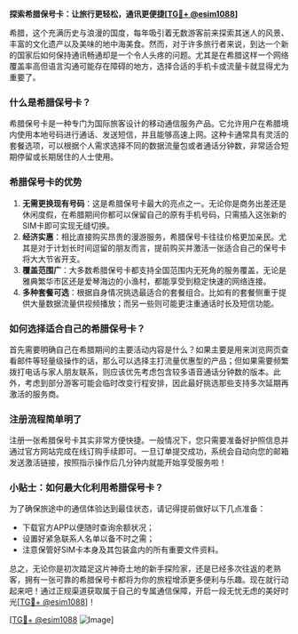 **探索希腊保号卡：让旅行更轻松，通讯更便捷[[TG💪+ @esim1088](https://t.me/s/esim1088)]**

希腊，这个充满历史与浪漫的国度，每年吸引着无数游客前来探索其迷人的风景、丰富的文化遗产以及美味的地中海美食。然而，对于许多旅行者来说，到达一个新的国家后如何保持通讯畅通却是一个令人头疼的问题。尤其是在希腊这样一个网络覆盖率高但语言沟通可能存在障碍的地方，选择合适的手机卡或流量卡就显得尤为重要了。

### 什么是希腊保号卡？

希腊保号卡是一种专门为国际旅客设计的移动通信服务产品。它允许用户在希腊境内使用本地号码进行通话、发送短信，并且能够高速上网。这种卡通常具有灵活的套餐选项，可以根据个人需求选择不同的数据流量包或者通话分钟数，非常适合短期停留或长期居住的人士使用。

### 希腊保号卡的优势

1. **无需更换现有号码**：这是希腊保号卡最大的亮点之一。无论你是商务出差还是休闲度假，在希腊期间你都可以保留自己的原有手机号码，只需插入这张新的SIM卡即可实现无缝切换。
2. **经济实惠**：相比直接购买昂贵的漫游服务，希腊保号卡往往价格更加亲民。尤其是对于计划长时间逗留的朋友而言，提前购买并激活一张适合自己的保号卡将大大节省开支。
3. **覆盖范围广**：大多数希腊保号卡都支持全国范围内无死角的服务覆盖，无论是雅典繁华市区还是爱琴海边的小渔村，都能享受到稳定快速的网络连接。
4. **多种套餐可选**：根据自身情况挑选最适合的套餐组合。比如有的套餐侧重于提供大量数据流量供视频播放；而另一些则可能更注重通话时长及短信功能。

### 如何选择适合自己的希腊保号卡？

首先需要明确自己在希腊期间的主要活动内容是什么？如果主要是用来浏览网页查看邮件等轻量级操作的话，那么可以选择主打流量优惠型的产品；但如果需要频繁拨打电话与家人朋友联系，则应该优先考虑包含较多语音通话分钟数的版本。此外，考虑到部分游客可能会临时改变行程安排，因此最好挑选那些支持多次延期再激活的服务商。

### 注册流程简单明了

注册一张希腊保号卡其实非常方便快捷。一般情况下，您只需要准备好护照信息并通过官方网站完成在线订购手续即可。一旦订单提交成功，系统会自动向您的邮箱发送激活链接，按照指示操作后几分钟内就能开始享受服务啦！

### 小贴士：如何最大化利用希腊保号卡？

为了确保旅途中的通信体验达到最佳状态，请记得提前做好以下几点准备：
- 下载官方APP以便随时查询余额状况；
- 设置好紧急联系人名单以备不时之需；
- 注意保管好SIM卡本身及其包装盒内的所有重要文件资料。

总之，无论你是初次踏足这片神奇土地的新手探险家，还是已经多次往返的老熟客，拥有一张可靠的希腊保号卡都将为你的旅程增添更多便利与乐趣。现在就行动起来吧！通过正规渠道获取属于自己的专属通信保障，开启一段无忧无虑的美好时光[[TG💪+ @esim1088](https://t.me/s/esim1088)]！

[[TG💪+ @esim1088](https://t.me/s/esim1088) ![Image](https://i.postimg.cc/4NQfJmqS/Snipaste-2025-05-13-00-14-12.png)]